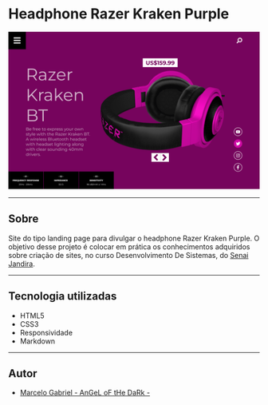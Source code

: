 # Headphone Razer Kraken Purple

![](./img/screenshot.png)

---

## Sobre
Site do tipo landing page para divulgar o headphone Razer Kraken Purple.
O objetivo desse projeto é colocar em prática os conhecimentos adquiridos sobre criação de sites, no curso Desenvolvimento De Sistemas, do [Senai Jandira](https://jandira.sp.senai.br/).

---

## Tecnologia utilizadas
- HTML5
- CSS3
- Responsividade
- Markdown

---

## Autor
- [Marcelo Gabriel - AnGeL oF tHe DaRk -](https://github.com/Ikaris43)